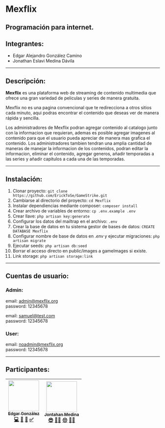 # Mexflix
## Programación para internet.

## Integrantes:

- Edgar Alejandro González Camino<br>
- Jonathan Eslavi Medina Dávila

---

## Descripción:

   **Mexflix** es una plataforma web de streaming de contenido multimedia que ofrece una gran variedad de peliculas y series de manera gratuita.

   Mexflix no es una pagina convencional que te redirecciona a otros sitios cada minuto, aqui podras encontrar el contenido que deseas ver de manera rápida y sencilla.

   Los administradores de Mexflix podran agregar contenido al catalogo junto con la informacion que requieran, ademas es posible agregar imagenes al contenido para que el usuario pueda apreciar de manera mas grafica el contenido.
Los administradores tambien tendran una amplia cantidad de maneras de manejar la informacion de los contenidos, podran editar la informacion, eliminar el contenido, agregar generos, añadir temporadas a las series y añadir capitulos a cada una de las temporadas.

---

## Instalación:

1. Clonar proyecto: `git clone https://github.com/ErickToSe/GameStrike.git` 
2. Cambiarse al directorio del proyecto: `cd Mexflix`
3. Instalar dependiencias mediante composer: `composer install`
4. Crear archivo de variables de entorno: `cp .env.example .env`
5. Crear llave: `php artisan key:generate`
6. Configurar los datos del mailtrap en el archivo: `.env`
7. Crear la base de datos en tu sistema gestor de bases de datos: `CREATE DATABASE Mexflix`
8. Configurar nombre de base de datos en _.env_ y ejecutar migraciones: `php artisan migrate`
9. Ejecutar seeds: `php artisan db:seed`
10. Borrar el acceso directo en public/images a gameImages si existe.
11. Link storage: `php artisan storage:link`

---

## Cuentas de usuario:

### Admin:
email: admin@mexflix.org<br>
password: 12345678

email: samuel@test.com<br>
password: 12345678

### User:
email: noadmin@mexflix.org<br>
password: 12345678

---

## Participantes:
| [<img src="https://avatars.githubusercontent.com/u/61925491?v=4" width="100px;"/><br /><sub><b>Edgar González</b></sub>](https://github.com/edgarglezc)<br />[💻]() [📖]() [👀]() [✅]() | [<img src="https://avatars.githubusercontent.com/u/56058934?v=4" width="100px;"/><br /><sub><b>Jontahan Medina</b></sub>](https://github.com/haloxito1819)<br />[😎]() [👌🏻]() [😔]() [👌🏻]()| 
| :---: | :---: |
